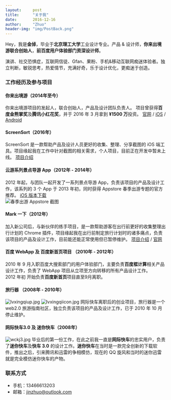 ```yaml
---
layout:     post
title:      "关于我"
date:       2016-12-16
author:     "Zhuo"
header-img: "img/PostBack.png"
---
```



Hey，我是**金倬**，毕业于**北京理工大学**工业设计专业。产品 & 设计师，**你来出境游联合创始人**，**前百度用户体验部门资深设计师**。

演讲、社交恐惧症，互联网信徒、Gfan、果粉、手机&移动互联网痴迷体验者。独立判断，敏锐思考，热爱情节，充满好奇，乐于设计优化，更痴迷于创造。

### 工作经历及参与项目  

#### 你来出境游（2014年至今）
你来出境游项目的发起人，联合创始人，产品及设计团队负责人。  项目曾获得**百度金熊掌奖**及**腾讯小红花奖**，并于 2016 年 3 月拿到 **¥1500 万**投资。 [官网](https://www.nilai.com) / [iOS](https://itunes.apple.com/cn/app/ni-lai-chu-jing-you-yu-ding/id880907877?mt=8)  / [Android](http://t.cn/RhFh6Wc)  

#### ScreenSort（2016年）
ScreenSort 是一款帮助产品及设计人员更好的收集、整理、分享截图的 iOS 端工具。项目缘起我在工作中针对截图的相关需求，个人项目，目前正在开发中暂未上线。 [项目介绍](http://www.jinzhuo.me/2016/09/30/screenshot/) 

#### 云游系列景点导游 App（2012年 - 2014年）  
2012 年起，与团队一起开发了一系列景点导游 App，负责该项目的产品及设计工作，该系列的 3 个 App 于 2013 年初，同时获得 Appstore 春季出游专题的官方推荐。 [iOS 版本下载](https://itunes.apple.com/cn/app/gu-gong-zui-bang-gu-gong-yu/id757516130?mt=8)   
![春季出游 Appstore 截图](http://img.jinzhuo.me/IMG_5502.JPG)

#### Mark 一下（2012年）  
加入新公司后，与新伙伴的练手项目，是一款帮助游客在出行前更好的收集整理出行计划的 Chrome 插件，项目缘起我在出行前制定旅行计划时的诸多痛点，负责该项目的产品及设计工作，目前能还能正常使用但已暂停维护。  [项目介绍](http://www.nilai.com)  /  [官网](http://www.markyixia.com)

#### 百度 WebApp 及 百度新首页项目 （2010年 - 2012年）  
2010 年 9 月入职百度大搜索部门的用户体验部门，主要负责**百度框计算**相关产品设计工作，负责了 WebApp 项目从立项至方向转移的所有产品设计工作。  
2012 年初 开始负责**百度新首页**项目直至9月离职。  

#### 旅行器 （2008年 - 2010年）  
![lvxingqiup.jpg](http://img.jinzhuo.me/lvxingqiup.jpg)
![lvxingqiicon.jpg](http://img.jinzhuo.me/lvxingqiicon.jpg)
网际快车离职后的创业项目，旅行器是一个 web2.0 旅游指南社区，独立负责该项目的产品及设计工作，已于 2010 年 10 月停止维护。

#### 网际快车3.0 及 迷你快车（2008年）  
![wckj3.jpg](http://img.jinzhuo.me/wckj3.jpg)
毕业后的第一份工作，在此之前我一直是**网际快车**的忠实用户，负责了**迷你快车**及**快车 3.0** 的设计工作。**迷你快车**在当时是一款完全创新的下载软件，推出之后，引来腾讯和迅雷的争相模仿，现在的 QQ 旋风和当时的迷你迅雷就是完全模仿迷你快车的产物。

### 联系方式  
* 手机：13466613203
* 邮箱：jinzhuo@outlook.com